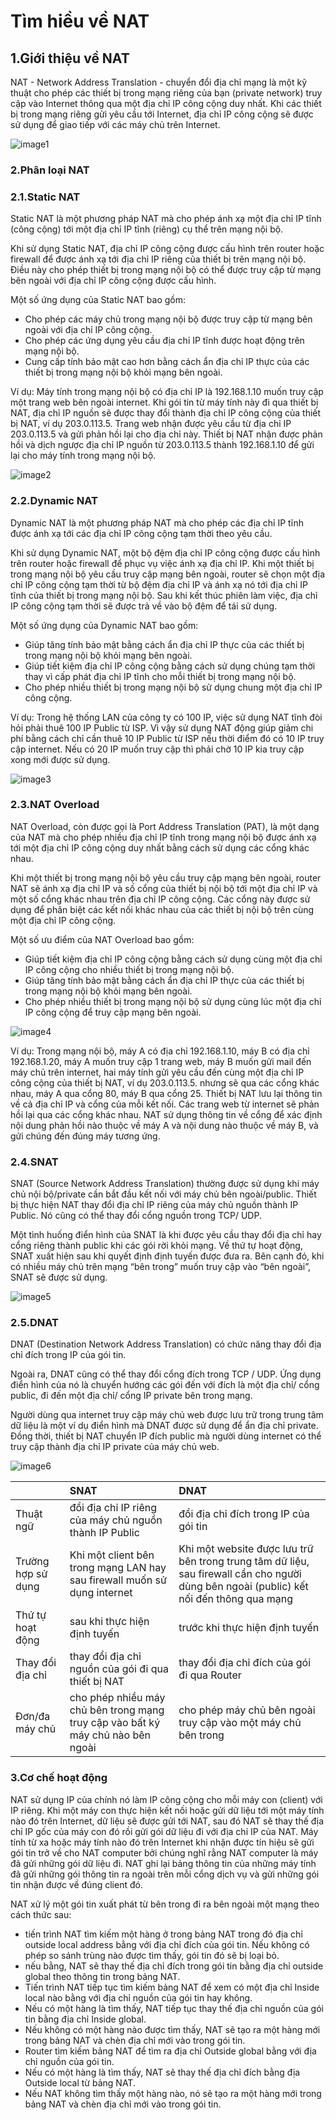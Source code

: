 # Tìm hiều về NAT

## 1.Giới thiệu về NAT

NAT - Network Address Translation - chuyển đổi địa chỉ mạng là một kỹ thuật cho phép các thiết bị trong mạng riêng của bạn (private network) truy cập vào Internet thông qua một địa chỉ IP công cộng duy nhất. Khi các thiết bị trong mạng riêng gửi yêu cầu tới Internet, địa chỉ IP công cộng sẽ được sử dụng để giao tiếp với các máy chủ trên Internet.

![image1](/HoangNH/7.TimhieuNAT/image/nat.png)

### 2.Phân loại NAT

### 2.1.Static NAT

Static NAT là một phương pháp NAT mà cho phép ánh xạ một địa chỉ IP tĩnh (công cộng) tới một địa chỉ IP tĩnh (riêng) cụ thể trên mạng nội bộ.

Khi sử dụng Static NAT, địa chỉ IP công cộng được cấu hình trên router hoặc firewall để được ánh xạ tới địa chỉ IP riêng của thiết bị trên mạng nội bộ. Điều này cho phép thiết bị trong mạng nội bộ có thể được truy cập từ mạng bên ngoài với địa chỉ IP công cộng được cấu hình.

Một số ứng dụng của Static NAT bao gồm:

- Cho phép các máy chủ trong mạng nội bộ được truy cập từ mạng bên ngoài với địa chỉ IP công cộng.
- Cho phép các ứng dụng yêu cầu địa chỉ IP tĩnh được hoạt động trên mạng nội bộ.
- Cung cấp tính bảo mật cao hơn bằng cách ẩn địa chỉ IP thực của các thiết bị trong mạng nội bộ khỏi mạng bên ngoài.

Ví dụ: Máy tính trong mạng nội bộ có địa chỉ IP là 192.168.1.10 muốn truy cập một trang web bên ngoài internet.
Khi gói tin từ máy tính này đi qua thiết bị NAT, địa chỉ IP nguồn sẽ được thay đổi thành địa chỉ IP công cộng của thiết bị NAT, ví dụ 203.0.113.5.
Trang web nhận được yêu cầu từ địa chỉ IP 203.0.113.5 và gửi phản hồi lại cho địa chỉ này.
Thiết bị NAT nhận được phản hồi và dịch ngược địa chỉ IP nguồn từ 203.0.113.5 thành 192.168.1.10 để gửi lại cho máy tính trong mạng nội bộ.

![image2](/HoangNH/7.TimhieuNAT/image/staticnat.webp)

### 2.2.Dynamic NAT

Dynamic NAT là một phương pháp NAT mà cho phép các địa chỉ IP tĩnh được ánh xạ tới các địa chỉ IP công cộng tạm thời theo yêu cầu.

Khi sử dụng Dynamic NAT, một bộ đệm địa chỉ IP công cộng được cấu hình trên router hoặc firewall để phục vụ việc ánh xạ địa chỉ IP. Khi một thiết bị trong mạng nội bộ yêu cầu truy cập mạng bên ngoài, router sẽ chọn một địa chỉ IP công cộng tạm thời từ bộ đệm địa chỉ IP và ánh xạ nó tới địa chỉ IP tĩnh của thiết bị trong mạng nội bộ. Sau khi kết thúc phiên làm việc, địa chỉ IP công cộng tạm thời sẽ được trả về vào bộ đệm để tái sử dụng.

Một số ứng dụng của Dynamic NAT bao gồm:

- Giúp tăng tính bảo mật bằng cách ẩn địa chỉ IP thực của các thiết bị trong mạng nội bộ khỏi mạng bên ngoài.
- Giúp tiết kiệm địa chỉ IP công cộng bằng cách sử dụng chúng tạm thời thay vì cấp phát địa chỉ IP tĩnh cho mỗi thiết bị trong mạng nội bộ.
- Cho phép nhiều thiết bị trong mạng nội bộ sử dụng chung một địa chỉ IP công cộng.

Ví dụ: Trong hệ thống LAN của công ty có 100 IP, việc sử dụng NAT tĩnh đòi hỏi phải thuê 100 IP Public từ ISP. Vì vậy sử dụng NAT động giúp giảm chi phí bằng cách chỉ cần thuê 10 IP Public từ ISP nếu thời điểm đó có 10 IP truy cập internet.
Nếu có 20 IP muốn truy cập thì phải chờ 10 IP kia truy cập xong mới được sử dụng. 

![image3](/HoangNH/7.TimhieuNAT/image/dynamicnat.webp)

### 2.3.NAT Overload

NAT Overload, còn được gọi là Port Address Translation (PAT), là một dạng của NAT mà cho phép nhiều địa chỉ IP tĩnh trong mạng nội bộ được ánh xạ tới một địa chỉ IP công cộng duy nhất bằng cách sử dụng các cổng khác nhau.

Khi một thiết bị trong mạng nội bộ yêu cầu truy cập mạng bên ngoài, router NAT sẽ ánh xạ địa chỉ IP và số cổng của thiết bị nội bộ tới một địa chỉ IP và một số cổng khác nhau trên địa chỉ IP công cộng. Các cổng này được sử dụng để phân biệt các kết nối khác nhau của các thiết bị nội bộ trên cùng một địa chỉ IP công cộng.

Một số ưu điểm của NAT Overload bao gồm:

- Giúp tiết kiệm địa chỉ IP công cộng bằng cách sử dụng cùng một địa chỉ IP công cộng cho nhiều thiết bị trong mạng nội bộ.
- Giúp tăng tính bảo mật bằng cách ẩn địa chỉ IP thực của các thiết bị trong mạng nội bộ khỏi mạng bên ngoài.
- Cho phép nhiều thiết bị trong mạng nội bộ sử dụng cùng lúc một địa chỉ IP công cộng để truy cập mạng bên ngoài.

![image4](/HoangNH/7.TimhieuNAT/image/pat.webp)

Ví dụ: Trong mạng nội bộ, máy A có địa chỉ 192.168.1.10, máy B có địa chỉ 192.168.1.20, máy A muốn truy cập 1 trang web, máy B muốn gửi mail đến máy chủ trên internet, hai máy tính gửi yêu cầu đến cùng một địa chỉ IP công cộng của thiết bị NAT, ví dụ 203.0.113.5.
nhưng sẽ qua các cổng khác nhau, máy A qua cổng 80, máy B qua cổng 25.
Thiết bị NAT lưu lại thông tin về cả địa chỉ IP và cổng của mỗi kết nối. Các trang web từ internet sẽ phản hồi lại qua các cổng khác nhau. 
NAT sử dụng thông tin về cổng để xác định nội dung phản hồi nào thuộc về máy A và nội dung nào thuộc về máy B, và gửi chúng đến đúng máy tương ứng. 

### 2.4.SNAT

SNAT (Source Network Address Translation) thường được sử dụng khi máy chủ nội bộ/private cần bắt đầu kết nối với máy chủ bên ngoài/public. Thiết bị thực hiện NAT thay đổi địa chỉ IP riêng của máy chủ nguồn thành IP Public. Nó cũng có thể thay đổi cổng nguồn trong TCP/ UDP.

Một tình huống điển hình của SNAT là khi được yêu cầu thay đổi địa chỉ hay cổng riêng thành public khi các gói rời khỏi mạng. Về thứ tự hoạt động, SNAT xuất hiện sau khi quyết định định tuyến được đưa ra. Bên cạnh đó, khi có nhiều máy chủ trên mạng “bên trong” muốn truy cập vào “bên ngoài”, SNAT sẽ được sử dụng.

![image5](/HoangNH/7.TimhieuNAT/image/snat.gif)

### 2.5.DNAT

DNAT (Destination Network Address Translation) có chức năng thay đổi địa chỉ đích trong IP của gói tin.

Ngoài ra, DNAT cũng có thể thay đổi cổng đích trong TCP / UDP. Ứng dụng điển hình của nó là chuyển hướng các gói đến với đích là một địa chỉ/ cổng public, đi đến một địa chỉ/ cổng IP private bên trong mạng.

Người dùng qua internet truy cập máy chủ web được lưu trữ trong trung tâm dữ liệu là một ví dụ điển hình mà DNAT được sử dụng để ẩn địa chỉ private. Đồng thời, thiết bị NAT chuyển IP đích public mà người dùng internet có thể truy cập thành địa chỉ IP private của máy chủ web.

![image6](/HoangNH/7.TimhieuNAT/image/dnat.gif)

|  | SNAT | DNAT |
|:--|:----|:----|
|Thuật ngữ| đổi địa chỉ IP riêng của máy chủ nguồn thành IP Public| đổi địa chỉ đích trong IP của gói tin|
|Trường hợp sử dụng| Khi một client bên trong mạng LAN hay sau firewall muốn sử dụng internet| Khi một website được lưu trữ bên trong trung tâm dữ liệu, sau firewall cần cho người dùng bên ngoài (public) kết nối đến thông qua mạng|
|Thứ tự hoạt động| sau khi thực hiện định tuyến | trước khi thực hiện định tuyến |
|Thay đổi địa chỉ | thay đổi địa chỉ nguồn của gói đi qua thiết bị NAT| thay đổi địa chỉ đích của gói đi qua Router|
|Đơn/đa máy chủ| cho phép nhiều máy chủ bên trong mạng truy cập vào bất ký máy chủ nào bên ngoài| cho phép máy chủ bên ngoài truy cập vào một máy chủ bên trong|

### 3.Cơ chế hoạt động

NAT sử dụng IP của chính nó làm IP công cộng cho mỗi máy con (client) với IP riêng. Khi một máy con thực hiện kết nối hoặc gửi dữ liệu tới một máy tính nào đó trên Internet, dữ liệu sẽ được gửi tới NAT, sau đó NAT sẽ thay thế địa chỉ IP gốc của máy con đó rồi gửi gói dữ liệu đi với địa chỉ IP của NAT. Máy tính từ xa hoặc máy tính nào đó trên Internet khi nhận được tín hiệu sẽ gửi gói tin trở về cho NAT computer bởi chúng nghĩ rằng NAT computer là máy đã gửi những gói dữ liệu đi. NAT ghi lại bảng thông tin của những máy tính đã gửi những gói thông tin ra ngoài trên mỗi cổng dịch vụ và gửi những gói tin nhận được về đúng client đó.

NAT xử lý một gói tin xuất phát từ bên trong đi ra bên ngoài một mạng theo cách thức sau:

- tiến trình NAT tìm kiếm một hàng ở trong bảng NAT trong đó địa chỉ outside local address bằng với địa chỉ đích của gói tin. Nếu không có phép so sánh trùng nào được tìm thấy, gói tin đó sẽ bị loại bỏ.
- nếu bằng, NAT sẽ thay thế địa chỉ đích trong gói tin bằng địa chỉ outside global theo thông tin trong bảng NAT.
- Tiến trình NAT tiếp tục tìm kiếm bảng NAT để xem có một địa chỉ Inside local nào bằng với địa chỉ nguồn của gói tin hay không. 
- Nếu có một hàng là tìm thấy, NAT tiếp tục thay thế địa chỉ nguồn của gói tin bằng địa chỉ Inside global. 
- Nếu không có một hàng nào được tìm thấy, NAT sẽ tạo ra một hàng mới trong bảng NAT và chèn địa chỉ mới vào trong gói tin.
- Router tìm kiếm bảng NAT để tìm ra địa chỉ Outside global bằng với địa chỉ nguồn của gói tin. 
- Nếu có một hàng là tìm thấy, NAT sẽ thay thế địa chỉ đích bằng địa Outside local từ bảng NAT. 
- Nếu NAT không tìm thấy một hàng nào, nó sẽ tạo ra một hàng mới trong bảng NAT và chèn địa chỉ mới vào trong gói tin.

 